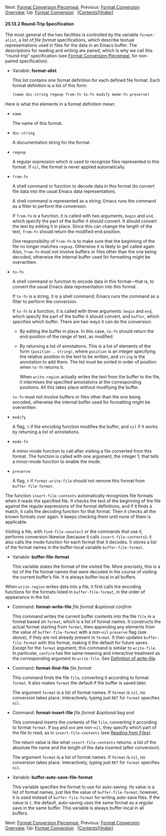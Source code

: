 

Next: [Format Conversion Piecemeal](Format-Conversion-Piecemeal.html), Previous: [Format Conversion Overview](Format-Conversion-Overview.html), Up: [Format Conversion](Format-Conversion.html)   \[[Contents](index.html#SEC_Contents "Table of contents")]\[[Index](Index.html "Index")]

#### 25.13.2 Round-Trip Specification

The most general of the two facilities is controlled by the variable `format-alist`, a list of *file format* specifications, which describe textual representations used in files for the data in an Emacs buffer. The descriptions for reading and writing are paired, which is why we call this “round-trip” specification (see [Format Conversion Piecemeal](Format-Conversion-Piecemeal.html), for non-paired specification).

*   Variable: **format-alist**

    This list contains one format definition for each defined file format. Each format definition is a list of this form:

    ```lisp
    (name doc-string regexp from-fn to-fn modify mode-fn preserve)
    ```

Here is what the elements in a format definition mean:

*   `name`

    The name of this format.

*   `doc-string`

    A documentation string for the format.

*   `regexp`

    A regular expression which is used to recognize files represented in this format. If `nil`, the format is never applied automatically.

*   `from-fn`

    A shell command or function to decode data in this format (to convert file data into the usual Emacs data representation).

    A shell command is represented as a string; Emacs runs the command as a filter to perform the conversion.

    If `from-fn` is a function, it is called with two arguments, `begin` and `end`, which specify the part of the buffer it should convert. It should convert the text by editing it in place. Since this can change the length of the text, `from-fn` should return the modified end position.

    One responsibility of `from-fn` is to make sure that the beginning of the file no longer matches `regexp`. Otherwise it is likely to get called again. Also, `from-fn` must not involve buffers or files other than the one being decoded, otherwise the internal buffer used for formatting might be overwritten.

*   `to-fn`

    A shell command or function to encode data in this format—that is, to convert the usual Emacs data representation into this format.

    If `to-fn` is a string, it is a shell command; Emacs runs the command as a filter to perform the conversion.

    If `to-fn` is a function, it is called with three arguments: `begin` and `end`, which specify the part of the buffer it should convert, and `buffer`, which specifies which buffer. There are two ways it can do the conversion:

    *   By editing the buffer in place. In this case, `to-fn` should return the end-position of the range of text, as modified.

    *   By returning a list of annotations. This is a list of elements of the form `(position . string)`, where `position` is an integer specifying the relative position in the text to be written, and `string` is the annotation to add there. The list must be sorted in order of position when `to-fn` returns it.

        When `write-region` actually writes the text from the buffer to the file, it intermixes the specified annotations at the corresponding positions. All this takes place without modifying the buffer.

    `to-fn` must not involve buffers or files other than the one being encoded, otherwise the internal buffer used for formatting might be overwritten.

*   `modify`

    A flag, `t` if the encoding function modifies the buffer, and `nil` if it works by returning a list of annotations.

*   `mode-fn`

    A minor-mode function to call after visiting a file converted from this format. The function is called with one argument, the integer 1; that tells a minor-mode function to enable the mode.

*   `preserve`

    A flag, `t` if `format-write-file` should not remove this format from `buffer-file-format`.

The function `insert-file-contents` automatically recognizes file formats when it reads the specified file. It checks the text of the beginning of the file against the regular expressions of the format definitions, and if it finds a match, it calls the decoding function for that format. Then it checks all the known formats over again. It keeps checking them until none of them is applicable.

Visiting a file, with `find-file-noselect` or the commands that use it, performs conversion likewise (because it calls `insert-file-contents`); it also calls the mode function for each format that it decodes. It stores a list of the format names in the buffer-local variable `buffer-file-format`.

*   Variable: **buffer-file-format**

    This variable states the format of the visited file. More precisely, this is a list of the file format names that were decoded in the course of visiting the current buffer’s file. It is always buffer-local in all buffers.

When `write-region` writes data into a file, it first calls the encoding functions for the formats listed in `buffer-file-format`, in the order of appearance in the list.

*   Command: **format-write-file** *file format \&optional confirm*

    This command writes the current buffer contents into the file `file` in a format based on `format`, which is a list of format names. It constructs the actual format starting from `format`, then appending any elements from the value of `buffer-file-format` with a non-`nil` `preserve` flag (see above), if they are not already present in `format`. It then updates `buffer-file-format` with this format, making it the default for future saves. Except for the `format` argument, this command is similar to `write-file`. In particular, `confirm` has the same meaning and interactive treatment as the corresponding argument to `write-file`. See [Definition of write-file](Saving-Buffers.html#Definition-of-write_002dfile).

<!---->

*   Command: **format-find-file** *file format*

    This command finds the file `file`, converting it according to format `format`. It also makes `format` the default if the buffer is saved later.

    The argument `format` is a list of format names. If `format` is `nil`, no conversion takes place. Interactively, typing just `RET` for `format` specifies `nil`.

<!---->

*   Command: **format-insert-file** *file format \&optional beg end*

    This command inserts the contents of file `file`, converting it according to format `format`. If `beg` and `end` are non-`nil`, they specify which part of the file to read, as in `insert-file-contents` (see [Reading from Files](Reading-from-Files.html)).

    The return value is like what `insert-file-contents` returns: a list of the absolute file name and the length of the data inserted (after conversion).

    The argument `format` is a list of format names. If `format` is `nil`, no conversion takes place. Interactively, typing just `RET` for `format` specifies `nil`.

<!---->

*   Variable: **buffer-auto-save-file-format**

    This variable specifies the format to use for auto-saving. Its value is a list of format names, just like the value of `buffer-file-format`; however, it is used instead of `buffer-file-format` for writing auto-save files. If the value is `t`, the default, auto-saving uses the same format as a regular save in the same buffer. This variable is always buffer-local in all buffers.

Next: [Format Conversion Piecemeal](Format-Conversion-Piecemeal.html), Previous: [Format Conversion Overview](Format-Conversion-Overview.html), Up: [Format Conversion](Format-Conversion.html)   \[[Contents](index.html#SEC_Contents "Table of contents")]\[[Index](Index.html "Index")]
